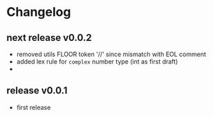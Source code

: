 
# Changelog

## next release v0.0.2

- removed utils FLOOR token '//' since mismatch with EOL comment
- added lex rule for `complex` number type (int as first draft)
- 


## release v0.0.1 

- first release
